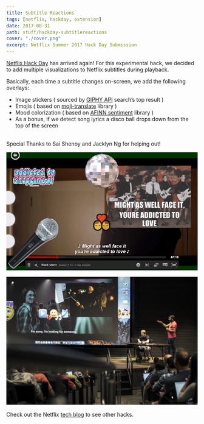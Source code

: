 ```yaml
---
title: Subtitle Reactions
tags: [netflix, hackday, extension]
date: 2017-08-31
path: stuff/hackday-subtitlereactions
cover: "./cover.png"
excerpt: Netflix Summer 2017 Hack Day Submission
---
```


[Netflix Hack
Day](https://www.theverge.com/tldr/2017/8/29/16221508/netflix-hack-day-summer-2018-teleflix-spookyflix-raspberry-pi) has
arrived again! For this experimental hack, we decided to add multiple visualizations to Netflix
subtitles during playback.

Basically, each time a subtitle changes on-screen, we add the following overlays:

- Image stickers ( sourced by [GIPHY API](https://developers.giphy.com/) search’s top result )
- Emojis ( based on [moji-translate](https://www.npmjs.com/package/moji-translate) library )
- Mood colorization ( based on [AFINN sentiment](https://www.npmjs.com/package/sentiment) library )
- As a bonus, if we detect song lyrics a disco ball drops down from the top of the screen

<br/>
Special Thanks to Sai Shenoy and Jacklyn Ng for helping out!

![subtitlereactions1](subtitlereactions1.png)

<img src="demo.jpg" style="width: 800px;"/>

Check out the Netflix [tech blog](https://medium.com/netflix-techstuff/netflix-hack-day-summer-2017-ef3ba81a8a77) to see other hacks.
